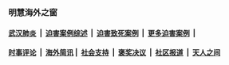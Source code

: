 
### 明慧海外之窗

####  [武汉肺炎](indexes/365.md?t=03130100) &nbsp;|&nbsp;  [迫害案例综述](indexes/328.md?t=03130100) &nbsp;|&nbsp; [迫害致死案例](indexes/277.md?t=03130100)  &nbsp;|&nbsp; [更多迫害案例](indexes/81.md?t=03130100)  &nbsp;|&nbsp; 
####  [时事评论](indexes/19.md?t=03130100) &nbsp;|&nbsp; [海外简讯](indexes/245.md?t=03130100)&nbsp;|&nbsp;  [社会支持](indexes/140.md?t=03130100) &nbsp;|&nbsp; [褒奖决议](indexes/282.md?t=03130100) &nbsp;|&nbsp; [社区报道](indexes/91.md?t=03130100)  &nbsp;|&nbsp; [天人之间](indexes/78.md?t=03130100) 

